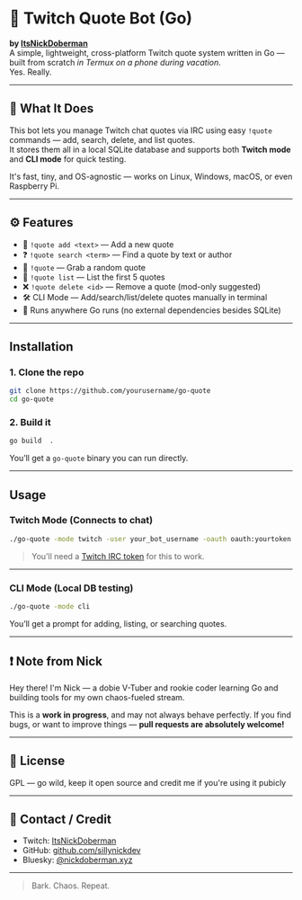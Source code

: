 # 🐾 Twitch Quote Bot (Go)

**by [ItsNickDoberman](https://twitch.tv/ItsNickDoberman)**  
A simple, lightweight, cross-platform Twitch quote system written in Go — built from scratch *in Termux on a phone during vacation*.  
Yes. Really.

---

## 🌟 What It Does

This bot lets you manage Twitch chat quotes via IRC using easy `!quote` commands — add, search, delete, and list quotes.  
It stores them all in a local SQLite database and supports both **Twitch mode** and **CLI mode** for quick testing.

It's fast, tiny, and OS-agnostic — works on Linux, Windows, macOS, or even Raspberry Pi.

---

## ⚙️ Features

- 🎤 `!quote add <text>` — Add a new quote
- ❓ `!quote search <term>` — Find a quote by text or author
- 🎲 `!quote` — Grab a random quote
- 📜 `!quote list` — List the first 5 quotes
- ❌ `!quote delete <id>` — Remove a quote (mod-only suggested)
- 🛠️ CLI Mode — Add/search/list/delete quotes manually in terminal
- 🐧 Runs anywhere Go runs (no external dependencies besides SQLite)

---

## Installation

### 1. Clone the repo

```bash
git clone https://github.com/yourusername/go-quote
cd go-quote
````

### 2. Build it

```bash
go build  .
```

You’ll get a `go-quote` binary you can run directly.

---

## Usage

### Twitch Mode (Connects to chat)

```bash
./go-quote -mode twitch -user your_bot_username -oauth oauth:yourtoken -channel yourchannel
```

> You’ll need a [Twitch IRC token](https://twitchapps.com/tmi/) for this to work.

---

### CLI Mode (Local DB testing)

```bash
./go-quote -mode cli
```

You’ll get a prompt for adding, listing, or searching quotes.

---

## ❗ Note from Nick

Hey there! I'm Nick — a dobie V-Tuber and rookie coder learning Go and building tools for my own chaos-fueled stream.

This is a **work in progress**, and may not always behave perfectly.
If you find bugs, or want to improve things — **pull requests are absolutely welcome!**

---

## 🐾 License

GPL — go wild, keep it open source and credit me if you're using it pubicly 

---

## 💬 Contact / Credit

* Twitch: [ItsNickDoberman](https://twitch.tv/ItsNickDoberman)
* GitHub: [github.com/sillynickdev](https://github.com/sillynickdev5)
* Bluesky: [@nickdoberman.xyz](https://bsky.app/profile/nickdoberman.xyz)

---

> Bark. Chaos. Repeat.


